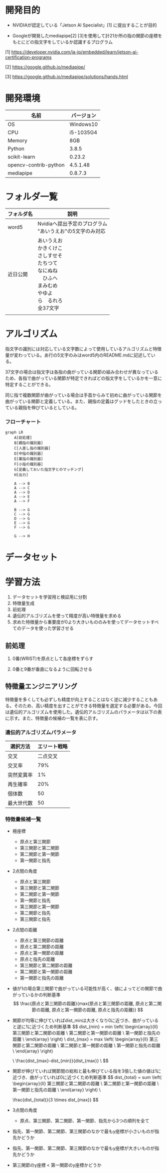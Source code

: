 # 開発目的

- NVIDIAが認定している「Jetson AI Specialist」[1] に提出することが目的

- Googleが開発したmediapipe[2] [3]を使用して計21か所の指の関節の座標をもとにどの指文字をしているか認識するプログラム

  

[1] https://developer.nvidia.com/ja-jp/embedded/learn/jetson-ai-certification-programs

[2] https://google.github.io/mediapipe/

[3] https://google.github.io/mediapipe/solutions/hands.html





# 開発環境

| 名前                  | バージョン |
| --------------------- | ---------- |
| OS                    | Windows10  |
| CPU                   | i5-1035G4  |
| Memory                | 8GB        |
| Python                | 3.8.5      |
| scikit-learn          | 0.23.2     |
| opencv-contrib-python | 4.5.1.48   |
| mediapipe             | 0.8.7.3    |



# フォルダ一覧



| フォルダ名 | 説明                                                         |
| ---------- | ------------------------------------------------------------ |
| word5      | Nvidiaへ提出予定のプログラム <br> "あいうえお"の5文字のみ対応 <br> |
| 近日公開   | あいうえお <br>かきくけこ <br>さしすせそ <br>たちつて　<br>なにぬね　<br>　ひふへ　<br>まみむめ　<br>やゆよ　　<br>ら　るれろ <br>全37文字 |
|            |                                                              |



# アルゴリズム

指文字の識別には対応している文字数によって使用しているアルゴリズムと特徴量が変わっている。あ行の5文字のみはword5内のREADME.mdに記述している。

37文字の場合は指文字は各指の曲がっている関節の組み合わせが異なっているため、各指で曲がっている関節が特定できればどの指文字をしているかを一意に特定することができる。

同じ指で複数関節が曲がっている場合は手首からみて初めに曲がっている関節を曲がっている関節と定義している。また、親指の定義はグッドをしたときの立っている親指を伸びているとしている。



### フローチャート

```mermaid
graph LR
	A[前処理]
	B[親指の識別器]
	C[人差し指の識別器]
	D[中指の識別器]
	E[薬指の識別器]
	F[小指の識別器]
	G[定義しておいた指文字とのマッチング]
	H[出力]
	
	A --> B
	A --> C
	A --> D
	A --> E
	A --> F
	
	B --> G
	C --> G
	D --> G
	E --> G
	F --> G
	
	G --> H
```

# データセット



# 学習方法

1. データセットを学習用と検証用に分割
2. 特徴量生成
3. 前処理
4. 遺伝的アルゴリズムを使って精度が高い特徴量を求める
5. 求めた特徴量から重要度が0より大きいもののみを使ってデータセットすべてのデータを使った学習させる



## 前処理

1. 0番(WRIST)を原点として各座標をずらす

2. 0番と9番が垂直になるように回転させる

   

## 特徴量エンジニアリング

特徴量を多くしても必ずしも精度が向上することはなく逆に減少することもある。そのため、高い精度を出すことができる特徴量を選定する必要がある。今回は遺伝的アルゴリズムを使用した。遺伝的アルゴリズムのパラメータは以下の表に示す。また、特徴量の候補の一覧を表に示す。



### 遺伝的アルゴリズムパラメータ

| 選択方法   | エリート戦略 |
| ---------- | ------------ |
| 交叉       | 二点交叉     |
| 交叉率     | 79%          |
| 突然変異率 | 1%           |
| 再生確率   | 20%          |
| 個体数     | 50           |
| 最大世代数 | 50           |



### 特徴量候補一覧

- 極座標

  - 原点と第三関節
  - 第三関節と第二関節
  - 第二関節と第一関節
  - 第一関節と指先

- 2点間の角度

  - 原点と第三関節
  - 第三関節と第二関節
  - 第二関節と第一関節
  - 第一関節と指先
  - 第三関節と第一関節
  - 第二関節と指先
  - 第三関節と指先

- 2点間の距離

  - 原点と第三関節の距離
  - 原点と第二関節の距離
  - 原点と第一関節の距離
  - 原点と指先の距離
  - 第三関節と第二関節の距離
  - 第二関節と第一関節の距離
  - 第一関節と指先の距離

- 値が1の場合第三関節で曲がっている可能性が高く、値によってどの関節で曲がっているかの判断基準
  $$
  \frac{原点と第三関節の距離}{max(原点と第三関節の距離, 原点と第二関節の距離, 原点と第一関節の距離, 原点と指先の距離)}
  $$
  
- 関節が均等に伸びていればdist_minは大きくなり0に近づき、曲がっていると逆に1に近づくため判断基準
  $$
  dist_{min} = min \left(
  \begin{array}{ll}
  第三関節と第二関節の距離 \\
  第二関節と第一関節の距離 \\ 
  第一関節と指先の距離 \\
  \end{array}
  \right) \\
  dist_{max} = max \left(
  \begin{array}{ll}
  第三関節と第二関節の距離 \\
  第二関節と第一関節の距離 \\ 
  第一関節と指先の距離 \\
  \end{array}
  \right)
  
  \\
  \frac{dist_{max}-dist_{min}}{dist_{max}}
  \\
  $$

- 関節が伸びていれば関節間の総和と最も伸びている指を3倍した値の値は1に近づき、曲がっていれば0に近づくため判断基準
  $$
  dist_{total} = sum \left(
  \begin{array}{ll}
  第三関節と第二関節の距離 \\
  第二関節と第一関節の距離 \\ 
  第一関節と指先の距離 \\
  \end{array}
  \right) \\
  
  \frac{dist_{total}}{3 \times dist_{max}}
  $$
  
- 3点間の角度

  - 原点、第三関節、第二関節、第一関節、指先から3つの順列を全て

- 指先、第一関節、第二関節、第三関節のなかで最もy座標が小さいものが指先かどうか

- 指先、第一関節、第二関節、第三関節のなかで最もy座標が大きいものが指先かどうか

- 第三関節のy座標 < 第一関節のy座標かどうか




